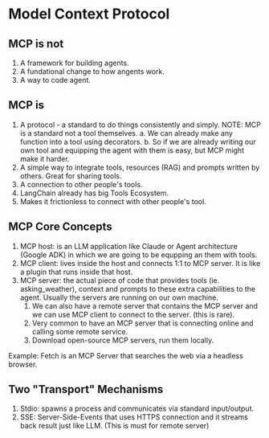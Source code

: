 # Model Context Protocol

## MCP is not
1. A framework for building agents.
2. A fundational change to how angents work.
3. A way to code agent.

## MCP is
1. A protocol - a standard to do things consistently and simply. NOTE: MCP is a standard not a tool themselves.
    a. We can already make any function into a tool using decorators.
    b. So if we are already writing our own tool and equipping the agent with them is easy, but MCP might make it harder.
2. A simple way to integrate tools, resources (RAG) and prompts written by others. Great for sharing tools.
3. A connection to other people's tools.
4. LangChain already has big Tools Ecosystem.
5. Makes it frictionless to connect with other people's tool.

## MCP Core Concepts
1. MCP host: is an LLM application like Claude or Agent architecture (Google ADK) in which we are going to be equpping an them with tools.
2. MCP client: lives inside the host and connects 1:1 to MCP server. It is like a plugin that runs inside that host.
3. MCP server: the actual piece of code that provides tools (ie. asking_weather), context and prompts to these extra capabilities to the agent. Usually the servers are running on our own machine.
    1. We can also have a remote server that contains the MCP server and we can use MCP client to connect to the server. (this is rare).
    2. Very common to have an MCP server that is connecting online and calling some remote service.
    3. Download open-source MCP servers, run them locally.

Example: Fetch is an MCP Server that searches the web via a headless browser.

## Two "Transport" Mechanisms
1. Stdio: spawns a process and communicates via standard input/output.
2. SSE: Server-Side-Events that uses HTTPS connection and it streams back result just like LLM. (This is must for remote server)